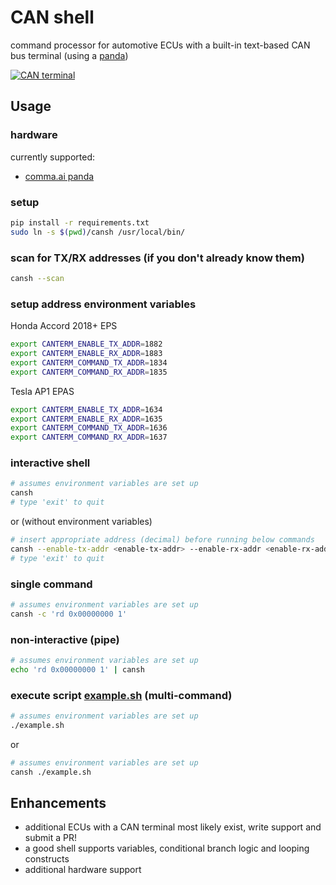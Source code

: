 # CAN shell
command processor for automotive ECUs with a built-in text-based CAN bus terminal (using a [panda](https://comma.ai/shop/products/panda-obd-ii-dongle))

[![CAN terminal](https://img.youtube.com/vi/Ouie8a050hs/0.jpg)](https://www.youtube.com/watch?v=Ouie8a050hs)

## Usage

### hardware
currently supported:
* [comma.ai panda](https://comma.ai/shop/products/panda-obd-ii-dongle)

### setup
```sh
pip install -r requirements.txt
sudo ln -s $(pwd)/cansh /usr/local/bin/
```

### scan for TX/RX addresses (if you don't already know them)
```sh
cansh --scan
```

### setup address environment variables
Honda Accord 2018+ EPS
```sh
export CANTERM_ENABLE_TX_ADDR=1882
export CANTERM_ENABLE_RX_ADDR=1883
export CANTERM_COMMAND_TX_ADDR=1834
export CANTERM_COMMAND_RX_ADDR=1835
```
Tesla AP1 EPAS
```sh
export CANTERM_ENABLE_TX_ADDR=1634
export CANTERM_ENABLE_RX_ADDR=1635
export CANTERM_COMMAND_TX_ADDR=1636
export CANTERM_COMMAND_RX_ADDR=1637
```

### interactive shell
```sh
# assumes environment variables are set up
cansh
# type 'exit' to quit
```
or (without environment variables)
```sh
# insert appropriate address (decimal) before running below commands
cansh --enable-tx-addr <enable-tx-addr> --enable-rx-addr <enable-rx-addr> --command-tx-addr <command-tx-addr> --command-rx-addr <command-rx-addr>
# type 'exit' to quit
```

### single command
```sh
# assumes environment variables are set up
cansh -c 'rd 0x00000000 1'
```

### non-interactive (pipe)
```sh
# assumes environment variables are set up
echo 'rd 0x00000000 1' | cansh
```

### execute script [example.sh](example.sh) (multi-command)
```sh
# assumes environment variables are set up
./example.sh
```
or
```sh
# assumes environment variables are set up
cansh ./example.sh
```

## Enhancements
* additional ECUs with a CAN terminal most likely exist, write support and submit a PR!
* a good shell supports variables, conditional branch logic and looping constructs
* additional hardware support
